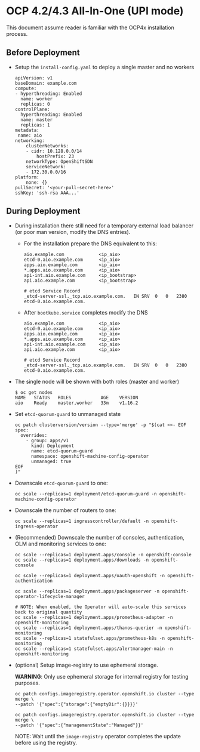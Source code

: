 # OCP 4.2/4.3 All-In-One (UPI mode)

This document assume reader is familiar with the OCP4x installation process.

## Before Deployment

- Setup the `install-config.yaml` to deploy a single master and no workers
    ```
    apiVersion: v1
    baseDomain: example.com
    compute:
    - hyperthreading: Enabled
      name: worker
      replicas: 0
    controlPlane:
      hyperthreading: Enabled
      name: master
      replicas: 1
    metadata:
     name: aio
    networking:
        clusterNetworks:
        - cidr: 10.128.0.0/14
            hostPrefix: 23
        networkType: OpenShiftSDN
        serviceNetwork:
        - 172.30.0.0/16
    platform:
        none: {}
    pullSecret: '<your-pull-secret-here>'
    sshKey: 'ssh-rsa AAA...'
    ```

## During Deployment
- During installation there still need for a temporary external load balancer (or poor man version, modify the DNS entries). 
    - For the installation prepare the DNS equivalent to this:
        ```
        aio.example.com             <ip_aio>
        etcd-0.aio.example.com      <ip_aio>
        apps.aio.example.com        <ip_aio>
        *.apps.aio.example.com      <ip_aio>
        api-int.aio.example.com     <ip_bootstrap>
        api.aio.example.com         <ip_bootstrap>

        # etcd Service Record
        _etcd-server-ssl._tcp.aio.example.com.   IN SRV  0   0   2380    etcd-0.aio.example.com.
        ```
    - After `bootkube.service` completes modify the DNS 
        ```
        aio.example.com             <ip_aio>
        etcd-0.aio.example.com      <ip_aio>
        apps.aio.example.com        <ip_aio>
        *.apps.aio.example.com      <ip_aio>
        api-int.aio.example.com     <ip_aio>
        api.aio.example.com         <ip_aio>

        # etcd Service Record
        _etcd-server-ssl._tcp.aio.example.com.   IN SRV  0   0   2380    etcd-0.aio.example.com.
        ```

- The single node will be shown with both roles (master and worker)
    ```
    $ oc get nodes
    NAME   STATUS   ROLES           AGE    VERSION
    aio    Ready    master,worker   33m    v1.16.2
    ```

- Set `etcd-quorum-guard` to unmanaged state 
    ```
    oc patch clusterversion/version --type='merge' -p "$(cat <<- EOF
    spec:
      overrides:
        - group: apps/v1
          kind: Deployment
          name: etcd-quorum-guard
          namespace: openshift-machine-config-operator
          unmanaged: true
    EOF
    )"
    ```
- Downscale `etcd-quorum-guard` to one:
    ```
    oc scale --replicas=1 deployment/etcd-quorum-guard -n openshift-machine-config-operator
    ```
- Downscale the number of routers to one:
    ```
    oc scale --replicas=1 ingresscontroller/default -n openshift-ingress-operator
    ```

- (Recommended) Downscale the number of consoles, authentication, OLM and monitoring services to one:
    ```
    oc scale --replicas=1 deployment.apps/console -n openshift-console
    oc scale --replicas=1 deployment.apps/downloads -n openshift-console

    oc scale --replicas=1 deployment.apps/oauth-openshift -n openshift-authentication

    oc scale --replicas=1 deployment.apps/packageserver -n openshift-operator-lifecycle-manager
    
    # NOTE: When enabled, the Operator will auto-scale this services back to original quantity
    oc scale --replicas=1 deployment.apps/prometheus-adapter -n openshift-monitoring
    oc scale --replicas=1 deployment.apps/thanos-querier -n openshift-monitoring
    oc scale --replicas=1 statefulset.apps/prometheus-k8s -n openshift-monitoring
    oc scale --replicas=1 statefulset.apps/alertmanager-main -n openshift-monitoring
    ```
- (optional) Setup image-registry to use ephemeral storage.

    **WARNING**: Only use ephemeral storage for internal registry for testing purposes.
    ```
    oc patch configs.imageregistry.operator.openshift.io cluster --type merge \
    --patch '{"spec":{"storage":{"emptyDir":{}}}}'

    oc patch configs.imageregistry.operator.openshift.io cluster --type merge \
    --patch '{"spec":{"managementState":"Managed"}}'
    ```
    NOTE: Wait until the `image-registry` operator completes the update before using the registry.
